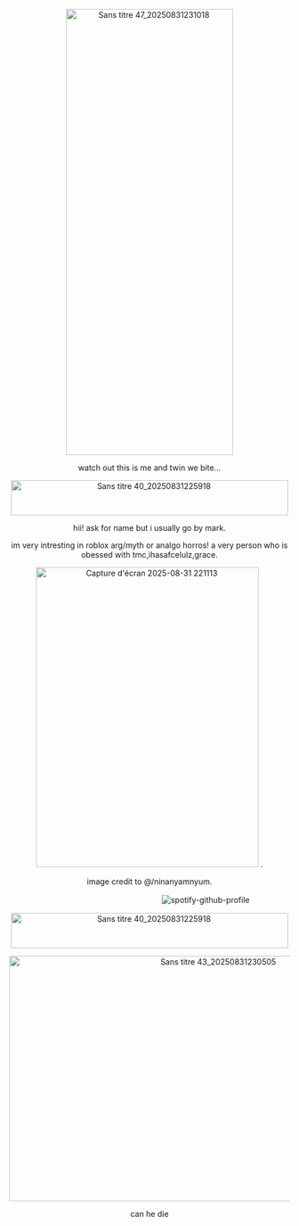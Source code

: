 
<p align="center"><img width="300" height="800" alt="Sans titre 47_20250831231018" src="https://github.com/user-attachments/assets/1293fa66-ac72-4418-aa57-8324b24b6cdd" /></p>
<p align="center">watch out this is me and twin we bite...</p>
<p align="center"><img width="498" height="63" alt="Sans titre 40_20250831225918" src="https://github.com/user-attachments/assets/0e58eac6-3b99-4e5e-8a22-819a8bb607fc" /></p>
<p align="center">hii! ask for name but i usually go by mark.</p>
<p align="center">im very intresting in roblox arg/myth or analgo horros! a very person who is obessed with tmc,ihasafcelulz,grace.</p>
<p align="center"><img width="400" height="538" alt="Capture d'écran 2025-08-31 221113" src="https://github.com/user-attachments/assets/34a3f00d-2167-4312-9c5a-d6fa69850847" />
.</p>
<p align="center">image credit to @/ninanyamnyum.</p>

ㅤ             ‎‎‎‎‎ㅤㅤ‎‎‎‎‎ㅤ‎‎‎ㅤㅤ‎‎‎‎‎‎‎‎‎‎‎‎‎ㅤ‎‎‎‎‎ㅤㅤㅤ‎‎‎‎‎‎‎‎ㅤㅤ‎‎‎‎‎‎‎‎‎‎‎‎‎‎ㅤ‎‎‎‎ㅤㅤㅤ‎‎‎‎‎ㅤ‎‎‎‎‎‎‎‎‎‎‎‎‎‎‎‎ㅤ‎‎‎‎‎ㅤㅤ‎‎‎‎‎ㅤ‎‎‎‎‎‎‎‎‎‎‎‎‎![spotify-github-profile](https://spotify-github-profile.kittinanx.com/api/view?uid=3177ddkblmozlf6i35e2k4ues4ou&cover_image=true&theme=novatorem&show_offline=false&background_color=000000&interchange=false&bar_color=ffffff&bar_color_cover=false)   ‎‎

<p align="center"><img width="498" height="63" alt="Sans titre 40_20250831225918" src="https://github.com/user-attachments/assets/0e58eac6-3b99-4e5e-8a22-819a8bb607fc" /></p>
<p align="center"><img width="735" height="440" alt="Sans titre 43_20250831230505" src="https://github.com/user-attachments/assets/a4c18785-6f91-42b4-b732-b92e5331fc48" /></p>
<p align="center">can he die</p>
